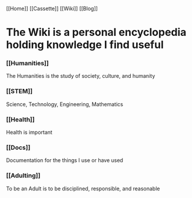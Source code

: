 [[Home]]
[[Cassette]]
[[Wiki]]
[[Blog]]

# The Wiki is a personal encyclopedia holding knowledge I find useful
### [[Humanities]]
The Humanities is the study of society, culture, and humanity

### [[STEM]]
Science, Technology, Engineering, Mathematics

### [[Health]]
Health is important

### [[Docs]]
Documentation for the things I use or have used

### [[Adulting]]
To be an Adult is to be disciplined, responsible, and reasonable